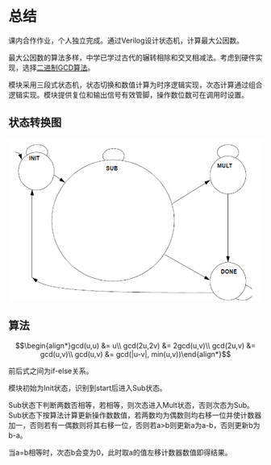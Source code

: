 # 总结

课内合作作业，个人独立完成。通过Verilog设计状态机，计算最大公因数。

最大公因数的算法多样，中学已学过古代的辗转相除和交叉相减法。考虑到硬件实现，选择[二进制GCD算法](https://en.wikipedia.org/wiki/Binary_GCD_algorithm)。

模块采用三段式状态机，状态切换和数值计算为时序逻辑实现，次态计算通过组合逻辑实现。模块提供复位和输出信号有效管脚，操作数位数可在调用时设置。

## 状态转换图

![states](./images/states.png)

## 算法

$$\begin{align*}gcd(u,u) &= u\\
gcd(2u,2v) &= 2gcd(u,v)\\
gcd(2u,v) &= gcd(u,v)\\
gcd(u,v) &= gcd(|u-v|, min(u,v))\end{align*}$$

前后式之间为if-else关系。

模块初始为Init状态，识别到start后进入Sub状态。

Sub状态下判断两数否相等，若相等，则次态进入Mult状态，否则次态为Sub。Sub状态下按算法计算更新操作数数值，若两数均为偶数则均右移一位并使计数器加一，否则若有一偶数则将其右移一位，否则若a>b则更新a为a-b，否则更新b为b-a。

当a=b相等时，次态b会变为0，此时取a的值左移计数器数值即得结果。
